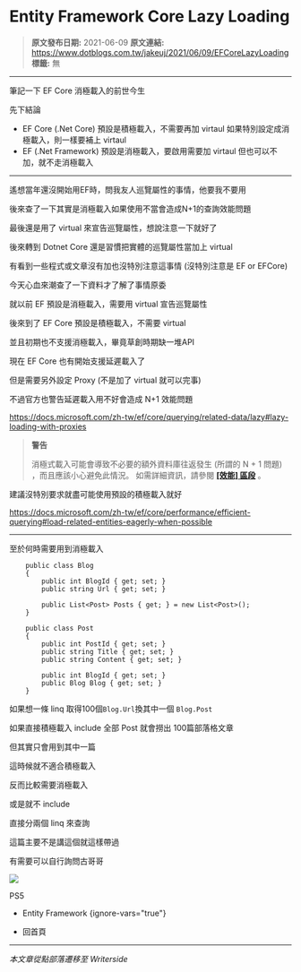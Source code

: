 # Entity Framework Core Lazy Loading

> **原文發布日期:** 2021-06-09
> **原文連結:** https://www.dotblogs.com.tw/jakeuj/2021/06/09/EFCoreLazyLoading
> **標籤:** 無

---

筆記一下 EF Core 消極載入的前世今生

先下結論

* EF Core (.Net Core)
  預設是積極載入，不需要再加 virtaul
  如果特別設定成消極載入，則一樣要補上 virtaul
* EF (.Net Framework)
  預設是消極載入，要啟用需要加 virtaul
  但也可以不加，就不走消極載入

---

遙想當年還沒開始用EF時，問我友人巡覽屬性的事情，他要我不要用

後來查了一下其實是消極載入如果使用不當會造成N+1的查詢效能問題

最後還是用了 virtual 來宣告巡覽屬性，想說注意一下就好了

後來轉到 Dotnet Core 還是習慣把實體的巡覽屬性當加上 virtual

有看到一些程式或文章沒有加也沒特別注意這事情 (沒特別注意是 EF or EFCore)

今天心血來潮查了一下資料才了解了事情原委

就以前 EF 預設是消極載入，需要用 virtual 宣告巡覽屬性

後來到了 EF Core 預設是積極載入，不需要 virtual

並且初期也不支援消極載入，畢竟草創時期缺一堆API

現在 EF Core 也有開始支援延遲載入了

但是需要另外設定 Proxy (不是加了 virtual 就可以完事)

不過官方也警告延遲載入用不好會造成 N+1 效能問題

https://docs.microsoft.com/zh-tw/ef/core/querying/related-data/lazy#lazy-loading-with-proxies

> **警告**
>
> 消極式載入可能會導致不必要的額外資料庫往返發生 (所謂的 N + 1 問題) ，而且應該小心避免此情況。 如需詳細資訊，請參閱 [**[效能] 區段**](https://docs.microsoft.com/zh-tw/ef/core/performance/efficient-querying#beware-of-lazy-loading) 。

建議沒特別要求就盡可能使用預設的積極載入就好

https://docs.microsoft.com/zh-tw/ef/core/performance/efficient-querying#load-related-entities-eagerly-when-possible

---

至於何時需要用到消極載入

```
    public class Blog
    {
        public int BlogId { get; set; }
        public string Url { get; set; }

        public List<Post> Posts { get; } = new List<Post>();
    }

    public class Post
    {
        public int PostId { get; set; }
        public string Title { get; set; }
        public string Content { get; set; }

        public int BlogId { get; set; }
        public Blog Blog { get; set; }
    }
```

如果想一條 linq 取得100個`Blog.Url`換其中一個 `Blog.Post`

如果直接積極載入 include 全部 Post 就會撈出 100篇部落格文章

但其實只會用到其中一篇

這時候就不適合積極載入

反而比較需要消極載入

或是就不 include

直接分兩個 linq 來查詢

這篇主要不是講這個就這樣帶過

有需要可以自行詢問古哥哥

![](https://card.psnprofiles.com/1/jakeuj.png)

PS5

* Entity Framework
{ignore-vars="true"}

* 回首頁

---

*本文章從點部落遷移至 Writerside*
